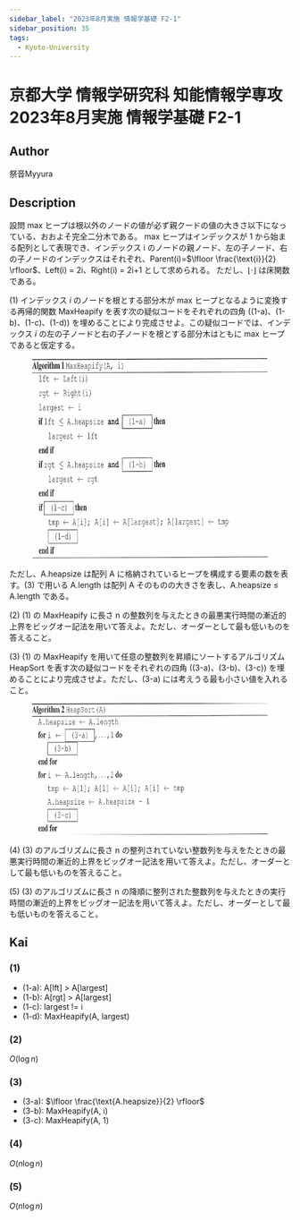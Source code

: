```yaml
---
sidebar_label: "2023年8月実施 情報学基礎 F2-1"
sidebar_position: 35
tags:
  - Kyoto-University
---
```

# 京都大学 情報学研究科 知能情報学専攻 2023年8月実施 情報学基礎 F2-1

## **Author**
祭音Myyura

## **Description**
設問 max ヒープは根以外のノードの値が必ず親クードの値の大きさ以下になっている、おおよそ完全二分木である。
max ヒープはインデックスが 1 から始まる配列として表現でき、インデックス i のノードの親ノード、左の子ノード、右の子ノードのインデックスはそれぞれ、Parent(i)=$\lfloor \frac{\text{i}}{2} \rfloor$、Left(i) = 2i、Right(i) = 2i+1 として求められる。
ただし、$\lfloor \cdot \rfloor$ は床関数である。

(1) インデックス $i$ のノードを根とする部分木が max ヒープとなるように変換する再帰的関数 MaxHeapify を表す次の疑似コードをそれぞれの四角 ((1-a)、(1-b)、(1-c)、(1-d)) を埋めることにより完成させよ。この疑似コードでは、インデックス $i$ の左の子ノードと右の子ノードを根とする部分木はともに max ヒープであると仮定する。

<figure style="text-align:center;">
  <img src="https://raw.githubusercontent.com/Myyura/the_kai_project_assets/main/kakomonn/kyoto_university/informatics/ist_202308_kiso_f2_1_p1.png" width="700" height="358" alt=""/>
</figure>

ただし、A.heapsize は配列 A に格納されているヒープを構成する要素の数を表す。(3) で用いる A.length は配列 A そのものの大きさを表し、A.heapsize $\le$ A.length である。

(2) (1) の MaxHeapify に長さ n の整数列を与えたときの最悪実行時間の漸近的上界をビッグオー記法を用いて答えよ。ただし、オーダーとして最も低いものを答えること。

(3) (1) の MaxHeapify を用いて任意の整数列を昇順にソートするアルゴリズム HeapSort を表す次の疑似コードをそれぞれの四角 ((3-a)、(3-b)、(3-c)) を埋めることにより完成させよ。ただし、(3-a) には考えうる最も小さい値を入れること。

<figure style="text-align:center;">
  <img src="https://raw.githubusercontent.com/Myyura/the_kai_project_assets/main/kakomonn/kyoto_university/informatics/ist_202308_kiso_f2_1_p2.png" width="700" height="235" alt=""/>
</figure>

(4) (3) のアルゴリズムに長さ n の整列されていない整数列を与えをたときの最悪実行時間の漸近的上界をビッグオー記法を用いて答えよ。ただし、オーダーとして最も低いものを答えること。

(5) (3) のアルゴリズムに長さ n の降順に整列された整数列を与えたときの実行時間の漸近的上界をビッグオー記法を用いて答えよ。ただし、オーダーとして最も低いものを答えること。


## **Kai**
### (1)
- (1-a): A\[lft\] > A\[largest\]
- (1-b): A\[rgt\] > A\[largest\]
- (1-c): largest != i
- (1-d): MaxHeapify(A, largest)

### (2)
$O(\log n)$

### (3)
- (3-a): $\lfloor \frac{\text{A.heapsize}}{2} \rfloor$
- (3-b): MaxHeapify(A, i)
- (3-c): MaxHeapify(A, 1)

### (4)
$O(n \log n)$

### (5)
$O(n \log n)$